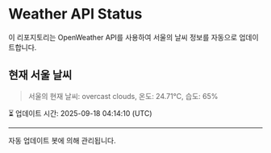 
# Weather API Status

이 리포지토리는 OpenWeather API를 사용하여 서울의 날씨 정보를 자동으로 업데이트합니다.

## 현재 서울 날씨
> 서울의 현재 날씨: overcast clouds, 온도: 24.71°C, 습도: 65%

⏳ 업데이트 시간: 2025-09-18 04:14:10 (UTC)

---
자동 업데이트 봇에 의해 관리됩니다.
